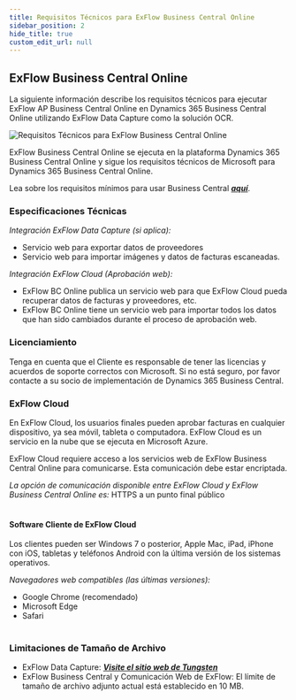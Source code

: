 ```yaml
---
title: Requisitos Técnicos para ExFlow Business Central Online
sidebar_position: 2
hide_title: true
custom_edit_url: null
---
```


## ExFlow Business Central Online

La siguiente información describe los requisitos técnicos para ejecutar ExFlow AP Business Central Online en Dynamics 365 Business Central Online utilizando ExFlow Data Capture como la solución OCR.

![Requisitos Técnicos para ExFlow Business Central Online](@site/static/img/media/technical-requirements-for-exflow-001.png)

ExFlow Business Central Online se ejecuta en la plataforma Dynamics 365 Business Central Online y sigue los requisitos técnicos de Microsoft para Dynamics 365 Business Central Online.

Lea sobre los requisitos mínimos para usar Business Central [***aquí***](https://docs.microsoft.com/en-us/dynamics365/business-central/product-requirements).<br/>

### Especificaciones Técnicas

*Integración ExFlow Data Capture (si aplica):* <br/>
* Servicio web para exportar datos de proveedores<br/>
* Servicio web para importar imágenes y datos de facturas escaneadas.<br/>

*Integración ExFlow Cloud (Aprobación web):*<br/>
* ExFlow BC Online publica un servicio web para que ExFlow Cloud pueda recuperar datos de facturas y proveedores, etc.<br/>
* ExFlow BC Online tiene un servicio web para importar todos los datos que han sido cambiados durante el proceso de aprobación web.<br/>

### Licenciamiento
Tenga en cuenta que el Cliente es responsable de tener las licencias y acuerdos de soporte correctos con Microsoft. Si no está seguro, por favor contacte a su socio de implementación de Dynamics 365 Business Central.<br/>

### ExFlow Cloud
En ExFlow Cloud, los usuarios finales pueden aprobar facturas en cualquier dispositivo, ya sea móvil, tableta o computadora. ExFlow Cloud es un servicio en la nube que se ejecuta en Microsoft Azure.

ExFlow Cloud requiere acceso a los servicios web de ExFlow Business Central Online para comunicarse. Esta comunicación debe estar encriptada.

*La opción de comunicación disponible entre ExFlow Cloud y ExFlow Business Central Online es:* HTTPS a un punto final público <br/><br/>

#### Software Cliente de ExFlow Cloud
Los clientes pueden ser Windows 7 o posterior, Apple Mac, iPad, iPhone con iOS, tabletas y teléfonos Android con la última versión de los sistemas operativos.<br/>

*Navegadores web compatibles (las últimas versiones):*<br/>
* Google Chrome (recomendado)<br/>
* Microsoft Edge<br/>
* Safari<br/><br/>

### Limitaciones de Tamaño de Archivo

* ExFlow Data Capture: [***Visite el sitio web de Tungsten***](https://docs.readsoftonline.com/help/eng/partner/reference/c_system_limitations.html)<br/>
* ExFlow Business Central y Comunicación Web de ExFlow: El límite de tamaño de archivo adjunto actual está establecido en 10 MB.
